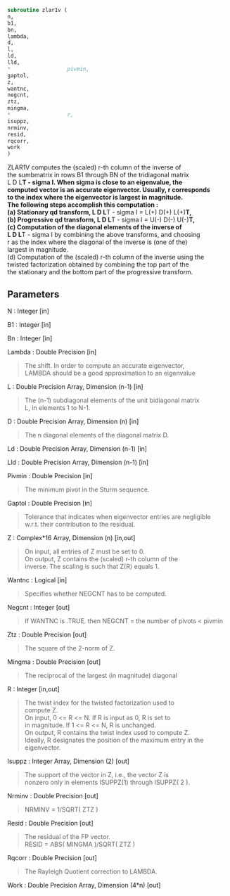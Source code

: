 ```fortran  
subroutine zlar1v (  
n,  
b1,  
bn,  
lambda,  
d,  
l,  
ld,  
lld,  
*                  pivmin,  
gaptol,  
z,  
wantnc,  
negcnt,  
ztz,  
mingma,  
*                  r,  
isuppz,  
nrminv,  
resid,  
rqcorr,  
work  
)  
```  
  
ZLAR1V computes the (scaled) r-th column of the inverse of  
the sumbmatrix in rows B1 through BN of the tridiagonal matrix  
L D L**T - sigma I. When sigma is close to an eigenvalue, the  
computed vector is an accurate eigenvector. Usually, r corresponds  
to the index where the eigenvector is largest in magnitude.  
The following steps accomplish this computation :  
(a) Stationary qd transform,  L D L**T - sigma I = L(+) D(+) L(+)**T,  
(b) Progressive qd transform, L D L**T - sigma I = U(-) D(-) U(-)**T,  
(c) Computation of the diagonal elements of the inverse of  
L D L**T - sigma I by combining the above transforms, and choosing  
r as the index where the diagonal of the inverse is (one of the)  
largest in magnitude.  
(d) Computation of the (scaled) r-th column of the inverse using the  
twisted factorization obtained by combining the top part of the  
the stationary and the bottom part of the progressive transform.  
  
## Parameters  
N : Integer [in]  
  
B1 : Integer [in]  
  
Bn : Integer [in]  
  
Lambda : Double Precision [in]  
> The shift. In order to compute an accurate eigenvector,  
> LAMBDA should be a good approximation to an eigenvalue  
  
L : Double Precision Array, Dimension (n-1) [in]  
> The (n-1) subdiagonal elements of the unit bidiagonal matrix  
> L, in elements 1 to N-1.  
  
D : Double Precision Array, Dimension (n) [in]  
> The n diagonal elements of the diagonal matrix D.  
  
Ld : Double Precision Array, Dimension (n-1) [in]  
  
Lld : Double Precision Array, Dimension (n-1) [in]  
  
Pivmin : Double Precision [in]  
> The minimum pivot in the Sturm sequence.  
  
Gaptol : Double Precision [in]  
> Tolerance that indicates when eigenvector entries are negligible  
> w.r.t. their contribution to the residual.  
  
Z : Complex*16 Array, Dimension (n) [in,out]  
> On input, all entries of Z must be set to 0.  
> On output, Z contains the (scaled) r-th column of the  
> inverse. The scaling is such that Z(R) equals 1.  
  
Wantnc : Logical [in]  
> Specifies whether NEGCNT has to be computed.  
  
Negcnt : Integer [out]  
> If WANTNC is .TRUE. then NEGCNT = the number of pivots < pivmin  
  
Ztz : Double Precision [out]  
> The square of the 2-norm of Z.  
  
Mingma : Double Precision [out]  
> The reciprocal of the largest (in magnitude) diagonal  
  
R : Integer [in,out]  
> The twist index for the twisted factorization used to  
> compute Z.  
> On input, 0 <= R <= N. If R is input as 0, R is set to  
> in magnitude. If 1 <= R <= N, R is unchanged.  
> On output, R contains the twist index used to compute Z.  
> Ideally, R designates the position of the maximum entry in the  
> eigenvector.  
  
Isuppz : Integer Array, Dimension (2) [out]  
> The support of the vector in Z, i.e., the vector Z is  
> nonzero only in elements ISUPPZ(1) through ISUPPZ( 2 ).  
  
Nrminv : Double Precision [out]  
> NRMINV = 1/SQRT( ZTZ )  
  
Resid : Double Precision [out]  
> The residual of the FP vector.  
> RESID = ABS( MINGMA )/SQRT( ZTZ )  
  
Rqcorr : Double Precision [out]  
> The Rayleigh Quotient correction to LAMBDA.  
  
Work : Double Precision Array, Dimension (4*n) [out]  
  
